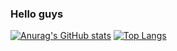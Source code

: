 ### Hello guys

[![Anurag's GitHub stats](https://github-readme-stats.vercel.app/api?username=PedroSilva01&theme=tokyonight&count_private=true&show_icons=true&)](https://github.com/anuraghazra/github-readme-stats)
[![Top Langs](https://github-readme-stats.vercel.app/api/top-langs/?username=PedroSilva01&theme=tokyonight&lang_count=7&layout=compact&)](https://github.com/anuraghazra/github-readme-stats)
